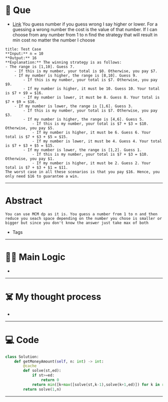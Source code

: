 # 🧩 Que
- [Link](https://leetcode.com/problems/guess-number-higher-or-lower-ii/)
You guess number if you guess wrong I say higher or lower. For a guessing a wrong number the cost is the value of that number. If I can choose from any number from 1 to n find the strategy that will result in min cost no matter the number I choose
```ad-question
title: Test Case
**Input:** n = 10
**Output:** 16
**Explanation:** The winning strategy is as follows:
- The range is [1,10]. Guess 7.
    - If this is my number, your total is $0. Otherwise, you pay $7.
    - If my number is higher, the range is [8,10]. Guess 9.
        - If this is my number, your total is $7. Otherwise, you pay $9.
        - If my number is higher, it must be 10. Guess 10. Your total is $7 + $9 = $16.
        - If my number is lower, it must be 8. Guess 8. Your total is $7 + $9 = $16.
    - If my number is lower, the range is [1,6]. Guess 3.
        - If this is my number, your total is $7. Otherwise, you pay $3.
        - If my number is higher, the range is [4,6]. Guess 5.
            - If this is my number, your total is $7 + $3 = $10. Otherwise, you pay $5.
            - If my number is higher, it must be 6. Guess 6. Your total is $7 + $3 + $5 = $15.
            - If my number is lower, it must be 4. Guess 4. Your total is $7 + $3 + $5 = $15.
        - If my number is lower, the range is [1,2]. Guess 1.
            - If this is my number, your total is $7 + $3 = $10. Otherwise, you pay $1.
            - If my number is higher, it must be 2. Guess 2. Your total is $7 + $3 + $1 = $11.
The worst case in all these scenarios is that you pay $16. Hence, you only need $16 to guarantee a win.
```

---
# Abstract
```ad-abstract
You can use MCM dp as it is. You guess a number from 1 to n and then reduce you seach space depending on the number you chose is smaller or bigger but since you don't know the answer just take max of both
```

- Tags 
--- 
# 🕵️‍♂️ Main Logic
- 

---
# ☠️ My thought process
- 
---

# 💻 Code
```python
class Solution:
    def getMoneyAmount(self, n: int) -> int:
        @cache
        def solve(st,ed):
            if st>=ed:
                return 0
            return min([k+max([solve(st,k-1),solve(k+1,ed)]) for k in range(st,ed+1)])
        return solve(1,n)
```
---
